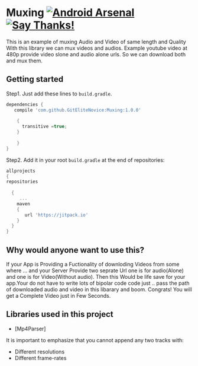 # Muxing  [![Android Arsenal]( https://img.shields.io/badge/Android%20Arsenal-Muxing%20Library-green.svg?style=flat )]( https://android-arsenal.com/details/1/6558 ) [![Say Thanks!](https://img.shields.io/badge/Say%20Thanks-!-1EAEDB.svg)](https://saythanks.io/to/GitEliteNovice)

This is an example of muxing Audio and Video of same length and Quality
With this library we can mux videos and audios.
Example youtube video at 480p provide video slone and audio alone urls. So we can download both and mux them.

Getting started
---

Step1. Just add these lines to `build.gradle`.

```gradle
dependencies {
   compile 'com.github.GitEliteNovice:Muxing:1.0.0'
  
    {
      transitive =true;
    }
   
    }
}
```

Step2. Add it in your root `build.gradle` at the end of repositories:
```gradle
allprojects 
{ 
repositories 
  
  { 
     ...
    maven
    {
       url 'https://jitpack.io' 
    }
  }
}

```

## Why would anyone want to use this?
If your App is Providing a Fuctionality of downloding Videos from some where ... and your Server Provide two seprate Url one is for audio(Alone) and one is for Video(Without audio). Then this Would be life save for your app.Your do not have to write lots of bipolar code code just .. pass the path of downloaded audio and video in this libarary  and boom. Congrats! You will get a Complete Video just in Few Seconds.    



Libraries used in this project
------------------------------

* [Mp4Parser] 


It is important to emphasize that you cannot append any two tracks with: 
 
 * Different resolutions 
 * Different frame-rates

